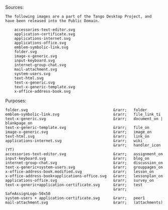 

Sources:

    The following images are a part of the Tango Desktop Project, and
    have been released into the Public Domain.

        accessories-text-editor.svg
        application-certificate.svg
        applications-internet.svg
        applications-office.svg
        emblem-symbolic-link.svg
        folder.svg
        image-x-generic.svg
        input-keyboard.svg
        internet-group-chat.svg
        mail-attachment.svg
        system-users.svg
        text-html.svg
        text-x-generic.svg
        text-x-generic-template.svg
        x-office-address-book.svg



Purposes:

    folder.svg                                      &rarr;   folder
    emblem-symbolic-link.svg                        &rarr;   file_link_ti
    text-x-generic.svg                              &rarr;   document_on | blankpage_on
    text-x-generic-template.svg                     &rarr;   file_on
    image-x-generic.svg                             &rarr;   image_on
    text-html.svg                                   &rarr;   link_on
    applications-internet.svg                       &rarr;   wiki
                                                    &rarr;   handler_icon (YT)
    accessories-text-editor.svg                     &rarr;   assignment_on
    input-keyboard.svg                              &rarr;   blog_on
    internet-group-chat.svg                         &rarr;   discussion_on
    text-x-generic+system-users.svg                 &rarr;   grouppages_on
    x-office-address-book.modified.svg              &rarr;   lesson_on
    x-office-address-book+applications-office.svg   &rarr;   lessonplan_on
    applications-office.svg                         &rarr;   survey_on
    text-x-generic+application-certificate.svg      &rarr;   test
                                                    &rarr;   SafeAssignLogo-50x50
    system-users + application-certificate.svg      &rarr;   peer1
    mail-attachment.svg                             &rarr;   (attachments)







